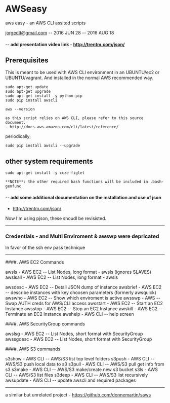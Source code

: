 # AWSeasy
 aws easy - an AWS CLI assited scripts

 jorgedlt@gmail.com -- 2016 JUN 28 -- 2016 AUG 18

#### -- add presentation video link - http://trentm.com/json/

## Prerequisites
This is meant to be used with AWS CLI environment in an UBUNTU/ec2 or UBUNTU/vagrant. And installed in the normal AWS recommended way.

	sudo apt-get update
	sudo apt-get upgrade
	sudo apt-get install -y python-pip
	sudo pip install awscli

	aws --version

	as this script relies on AWS CLI, please refer to this source document.
	- http://docs.aws.amazon.com/cli/latest/reference/

periodically;

	sudo pip install awscli --upgrade

## other system requirements

	sudo apt-get install -y ccze figlet

	**NOTE**: the other required bash functions will be included in .bash-genfunc

#### -- add some additional documentation on the installation and use of json
- http://trentm.com/json/ 

Now I'm using pjson, these shoudl be revisisted.

----

### Credentials - and Multi Enviroment & awswp were depricated

In favor of the ssh env pass technique

----

####. AWS EC2 Commands

 awsls - AWS EC2 -- List Nodes, long format - awsls (ignores SLAVES)
 awslsall - AWS EC2 -- List Nodes, long format - awsls

 awsdesc - AWS EC2 -- Detail JSON dump of instance
 awsbrief - AWS EC2 -- describe instances with key choosen parameters (formerly awsquick)
 awswho - AWS EC2 -- Show which enviroment is active
 awsswp - AWS -- Swap AUTH creds for AWS/CLI access
 awsstart - AWS EC2 -- Start an EC2 Instance
 awsstop - AWS EC2 -- Stop an EC2 Instance
 awskill - AWS EC2 -- Terminate an EC2 Instance
 awshelp - AWS CLI -- help screen

####. AWS SecurityGroup commands

 awslsg - AWS EC2 -- List Nodes, short format with SecurityGroup
 awssgdesc - AWS EC2 -- List Nodes, short format with SecurityGroup

####. AWS S3 commands

 s3show - AWS CLI -- AWS/S3 list top level folders
 s3push - AWS CLI -- AWS/S3 push local data to s3
 s3pull - AWS CLI -- AWS/S3 pull get info from s3
 s3make - AWS CLI -- AWS/S3 make/create new s3 bucket
 s3ls - AWS CLI -- AWS/S3 list files
 s3deep - AWS CLI -- AWS/S3 list recursively
 awsupdate - AWS CLI -- update awscli and required packages

----

a similar but unrelated project - https://github.com/donnemartin/saws
